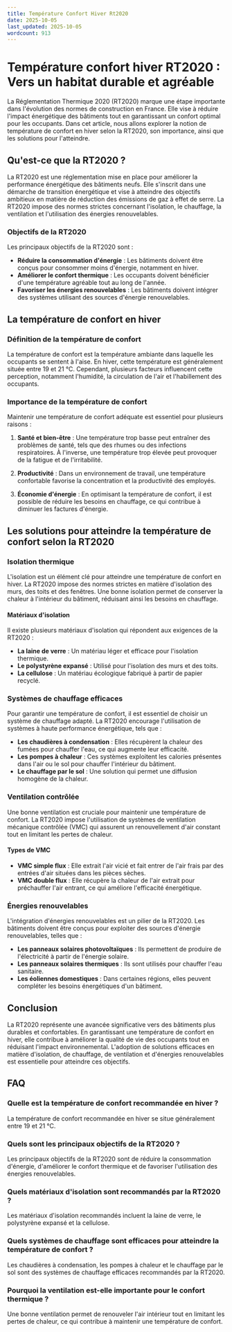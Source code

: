```yaml
---
title: Température Confort Hiver Rt2020
date: 2025-10-05
last_updated: 2025-10-05
wordcount: 913
---
```


# Température confort hiver RT2020 : Vers un habitat durable et agréable

La Réglementation Thermique 2020 (RT2020) marque une étape importante dans l'évolution des normes de construction en France. Elle vise à réduire l'impact énergétique des bâtiments tout en garantissant un confort optimal pour les occupants. Dans cet article, nous allons explorer la notion de température de confort en hiver selon la RT2020, son importance, ainsi que les solutions pour l'atteindre.

## Qu'est-ce que la RT2020 ?

La RT2020 est une réglementation mise en place pour améliorer la performance énergétique des bâtiments neufs. Elle s'inscrit dans une démarche de transition énergétique et vise à atteindre des objectifs ambitieux en matière de réduction des émissions de gaz à effet de serre. La RT2020 impose des normes strictes concernant l'isolation, le chauffage, la ventilation et l'utilisation des énergies renouvelables.

### Objectifs de la RT2020

Les principaux objectifs de la RT2020 sont :

- **Réduire la consommation d'énergie** : Les bâtiments doivent être conçus pour consommer moins d'énergie, notamment en hiver.
- **Améliorer le confort thermique** : Les occupants doivent bénéficier d'une température agréable tout au long de l'année.
- **Favoriser les énergies renouvelables** : Les bâtiments doivent intégrer des systèmes utilisant des sources d'énergie renouvelables.

## La température de confort en hiver

### Définition de la température de confort

La température de confort est la température ambiante dans laquelle les occupants se sentent à l'aise. En hiver, cette température est généralement située entre 19 et 21 °C. Cependant, plusieurs facteurs influencent cette perception, notamment l'humidité, la circulation de l'air et l'habillement des occupants.

### Importance de la température de confort

Maintenir une température de confort adéquate est essentiel pour plusieurs raisons :

1. **Santé et bien-être** : Une température trop basse peut entraîner des problèmes de santé, tels que des rhumes ou des infections respiratoires. À l'inverse, une température trop élevée peut provoquer de la fatigue et de l'irritabilité.
   
2. **Productivité** : Dans un environnement de travail, une température confortable favorise la concentration et la productivité des employés.

3. **Économie d'énergie** : En optimisant la température de confort, il est possible de réduire les besoins en chauffage, ce qui contribue à diminuer les factures d'énergie.

## Les solutions pour atteindre la température de confort selon la RT2020

### Isolation thermique

L'isolation est un élément clé pour atteindre une température de confort en hiver. La RT2020 impose des normes strictes en matière d'isolation des murs, des toits et des fenêtres. Une bonne isolation permet de conserver la chaleur à l'intérieur du bâtiment, réduisant ainsi les besoins en chauffage.

#### Matériaux d'isolation

Il existe plusieurs matériaux d'isolation qui répondent aux exigences de la RT2020 :

- **La laine de verre** : Un matériau léger et efficace pour l'isolation thermique.
- **Le polystyrène expansé** : Utilisé pour l'isolation des murs et des toits.
- **La cellulose** : Un matériau écologique fabriqué à partir de papier recyclé.

### Systèmes de chauffage efficaces

Pour garantir une température de confort, il est essentiel de choisir un système de chauffage adapté. La RT2020 encourage l'utilisation de systèmes à haute performance énergétique, tels que :

- **Les chaudières à condensation** : Elles récupèrent la chaleur des fumées pour chauffer l'eau, ce qui augmente leur efficacité.
- **Les pompes à chaleur** : Ces systèmes exploitent les calories présentes dans l'air ou le sol pour chauffer l'intérieur du bâtiment.
- **Le chauffage par le sol** : Une solution qui permet une diffusion homogène de la chaleur.

### Ventilation contrôlée

Une bonne ventilation est cruciale pour maintenir une température de confort. La RT2020 impose l'utilisation de systèmes de ventilation mécanique contrôlée (VMC) qui assurent un renouvellement d'air constant tout en limitant les pertes de chaleur.

#### Types de VMC

- **VMC simple flux** : Elle extrait l'air vicié et fait entrer de l'air frais par des entrées d'air situées dans les pièces sèches.
- **VMC double flux** : Elle récupère la chaleur de l'air extrait pour préchauffer l'air entrant, ce qui améliore l'efficacité énergétique.

### Énergies renouvelables

L'intégration d'énergies renouvelables est un pilier de la RT2020. Les bâtiments doivent être conçus pour exploiter des sources d'énergie renouvelables, telles que :

- **Les panneaux solaires photovoltaïques** : Ils permettent de produire de l'électricité à partir de l'énergie solaire.
- **Les panneaux solaires thermiques** : Ils sont utilisés pour chauffer l'eau sanitaire.
- **Les éoliennes domestiques** : Dans certaines régions, elles peuvent compléter les besoins énergétiques d'un bâtiment.

## Conclusion

La RT2020 représente une avancée significative vers des bâtiments plus durables et confortables. En garantissant une température de confort en hiver, elle contribue à améliorer la qualité de vie des occupants tout en réduisant l'impact environnemental. L'adoption de solutions efficaces en matière d'isolation, de chauffage, de ventilation et d'énergies renouvelables est essentielle pour atteindre ces objectifs.

## FAQ

### Quelle est la température de confort recommandée en hiver ?

La température de confort recommandée en hiver se situe généralement entre 19 et 21 °C.

### Quels sont les principaux objectifs de la RT2020 ?

Les principaux objectifs de la RT2020 sont de réduire la consommation d'énergie, d'améliorer le confort thermique et de favoriser l'utilisation des énergies renouvelables.

### Quels matériaux d'isolation sont recommandés par la RT2020 ?

Les matériaux d'isolation recommandés incluent la laine de verre, le polystyrène expansé et la cellulose.

### Quels systèmes de chauffage sont efficaces pour atteindre la température de confort ?

Les chaudières à condensation, les pompes à chaleur et le chauffage par le sol sont des systèmes de chauffage efficaces recommandés par la RT2020.

### Pourquoi la ventilation est-elle importante pour le confort thermique ?

Une bonne ventilation permet de renouveler l'air intérieur tout en limitant les pertes de chaleur, ce qui contribue à maintenir une température de confort.